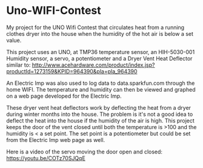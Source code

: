 # Uno-WIFI-Contest
My project for the UNO Wifi Contest that circulates heat from a running clothes dryer into the house when the humidity of the hot air is 
below a set value.

This project uses an UNO, at TMP36 temperature sensor, an HIH-5030-001 Humidity sensor, a servo, a potentiometer and a 
Dryer Vent Heat Deflector similar to:
http://www.acehardware.com/product/index.jsp?productId=1273159&KPID=964390&pla=pla_964390

An Electric Imp was also used to log data to data.sparkfun.com through the home WIFI.  The temperature and humidity can then be viewed and graphed 
on a web page developed for the Electric Imp.

These dryer vent heat deflectors work by deflecting the heat from a dryer during winter months into the house.  The problem is it's not a 
good idea to deflect the heat into the house if the humidity of the air is high.  This project keeps the door of the vent closed until 
both the temperature is >100 and the humidity is < a set point.  The set point is a potentiometer but could be set from the Electric
Imp web page as well.

Here is a video of the servo moving the door open and closed:
https://youtu.be/COTz70SJQqE

